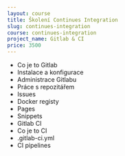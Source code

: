 ```yaml
---
layout: course
title: Školení Continues Integration
slug: continues-integration
course: continues-integration
project_name: Gitlab & CI
price: 3500
---
```


- Co je to Gitlab
- Instalace a konfigurace
- Administrace Gitlabu
- Práce s repozitářem
- Issues
- Docker registy
- Pages
- Snippets
- Gitlab CI
- Co je to CI
- .gitlab-ci.yml
- CI pipelines

